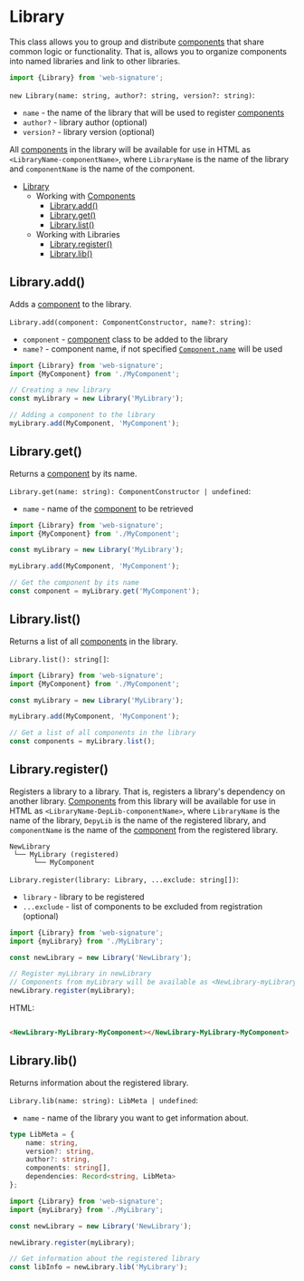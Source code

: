 # Library

This class allows you to group and distribute [components](./Component.md)
that share common logic or functionality.
That is, allows you to organize components into named libraries and link to other libraries.

```ts
import {Library} from 'web-signature';
```

`new Library(name: string, author?: string, version?: string)`:

- `name` - the name of the library that will be used to register [components](./Component.md)
- `author?` - library author (optional)
- `version?` - library version (optional)

All [components](./Component.md) in the library will be available for use in HTML as `<LibraryName-componentName>`,
where `LibraryName` is the name of the library and `componentName` is the name of the component.

* [Library](#library)
	* Working with [Components](./Component.md)
		* [Library.add()](#libraryadd)
		* [Library.get()](#libraryget)
		* [Library.list()](#librarylist)
	* Working with Libraries
		* [Library.register()](#libraryregister)
		* [Library.lib()](#librarylib)

## Library.add()

Adds a [component](./Component.md) to the library.

`Library.add(component: ComponentConstructor, name?: string)`:

- `component` - [component](./Component.md) class to be added to the library
- `name?` - component name, if not specified [`Component.name`](./Component.md) will be used

```ts
import {Library} from 'web-signature';
import {MyComponent} from './MyComponent';

// Creating a new library
const myLibrary = new Library('MyLibrary');

// Adding a component to the library
myLibrary.add(MyComponent, 'MyComponent');
```

## Library.get()

Returns a [component](./Component.md) by its name.

`Library.get(name: string): ComponentConstructor | undefined`:

- `name` - name of the [component](./Component.md) to be retrieved

```ts
import {Library} from 'web-signature';
import {MyComponent} from './MyComponent';

const myLibrary = new Library('MyLibrary');

myLibrary.add(MyComponent, 'MyComponent');

// Get the component by its name
const component = myLibrary.get('MyComponent');
```

## Library.list()

Returns a list of all [components](./Component.md) in the library.

`Library.list(): string[]`:

```ts
import {Library} from 'web-signature';
import {MyComponent} from './MyComponent';

const myLibrary = new Library('MyLibrary');

myLibrary.add(MyComponent, 'MyComponent');

// Get a list of all components in the library
const components = myLibrary.list();
```

## Library.register()

Registers a library to a library. That is, registers a library's dependency on another library.
[Components](./Component.md) from this library will be available for use in HTML as
`<LibraryName-DepLib-componentName>`,
where `LibraryName` is the name of the library, `DepyLib` is the name of the registered library,
and `componentName` is the name of the [component](./Component.md) from the registered library.

```text
NewLibrary
 └── MyLibrary (registered)
      └── MyComponent
```

`Library.register(library: Library, ...exclude: string[])`:

- `library` - library to be registered
- `...exclude` - list of components to be excluded from registration (optional)

```ts
import {Library} from 'web-signature';
import {myLibrary} from './MyLibrary';

const newLibrary = new Library('NewLibrary');

// Register myLibrary in newLibrary
// Components from myLibrary will be available as <NewLibrary-myLibrary-componentName>
newLibrary.register(myLibrary);
```

HTML:

```html

<NewLibrary-MyLibrary-MyComponent></NewLibrary-MyLibrary-MyComponent>
```

## Library.lib()

Returns information about the registered library.

`Library.lib(name: string): LibMeta | undefined`:

- `name` - name of the library you want to get information about.

```ts
type LibMeta = {
	name: string,
	version?: string,
	author?: string,
	components: string[],
	dependencies: Record<string, LibMeta>
};
```

```ts
import {Library} from 'web-signature';
import {myLibrary} from './MyLibrary';

const newLibrary = new Library('NewLibrary');

newLibrary.register(myLibrary);

// Get information about the registered library
const libInfo = newLibrary.lib('MyLibrary');
```